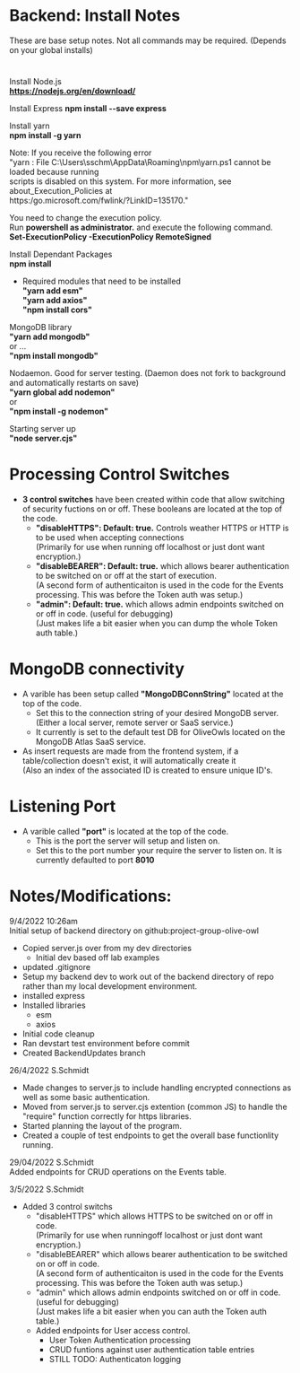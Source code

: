 
# Backend: Install Notes

These are base setup notes. Not all commands may be required. (Depends on your global installs) <br/>

#
Install Node.js <br/>
**https://nodejs.org/en/download/** </br>

Install Express
**npm install --save express** <br/>

Install yarn <br/>
**npm install -g yarn** <br/>

Note: If you receive the following error  <br/>
"yarn : File C:\Users\sschm\AppData\Roaming\npm\yarn.ps1 cannot be loaded because running <br/>
scripts is disabled on this system. For more information, see about_Execution_Policies at <br/>
https:/go.microsoft.com/fwlink/?LinkID=135170." <br/>

You need to change the execution policy. <br/>
Run **powershell as administrator.** and execute the following command. <br/>
**Set-ExecutionPolicy -ExecutionPolicy RemoteSigned** <br/>

Install Dependant Packages <br/>
**npm install** <br/>

- Required modules that need to be installed <br/>
**"yarn add esm"** <br/>
**"yarn add axios"** <br/>
**"npm install cors"** <br/>

MongoDB library <br/>
**"yarn add mongodb"** <br/>
or ... <br/>
**"npm install mongodb"** <br/>

Nodaemon. Good for server testing. (Daemon does not fork to background and automatically restarts on save)<br/>
**"yarn global add nodemon"** <br/>
or <br/>
**"npm install -g nodemon"** <br/>

Starting server up <br/>
**"node server.cjs"** <br/>

#  Processing Control Switches

- **3 control switches** have been created within code that allow switching of security fuctions on or off. These booleans are located at the top of the code. <br/>
  - **"disableHTTPS": Default: true.** Controls weather HTTPS or HTTP is to be used when accepting connections<br/>
    (Primarily for use when running off localhost or just dont want encryption.)<br/>
  - **"disableBEARER": Default: true.** which allows bearer authentication to be switched on or off at the start of execution.<br/>
    (A second form of authenticaiton is used in the code for the Events processing. This was before the Token auth was setup.)<br/>
  - **"admin": Default: true.** which allows admin endpoints switched on or off in code. (useful for debugging)<br/>
    (Just makes life a bit easier when you can dump the whole Token auth table.)<br/>

#  MongoDB connectivity 

- A varible has been setup called **"MongoDBConnString"** located at the top of the code. <br/>
  - Set this to the connection string of your desired MongoDB server. (Either a local server, remote server or SaaS service.)<br/>
  - It currently is set to the default test DB for OliveOwls located on the MongoDB Atlas SaaS service.<br/>
- As insert requests are made from the frontend system, if a table/collection doesn't exist, it will automatically create it <br/>
  (Also an index of the associated ID is created to ensure unique ID's.<br/>

#  Listening Port 

- A varible called **"port"** is located at the top of the code. <br/>
  - This is the port the server will setup and listen on.<br/>
  - Set this to the port number your require the server to listen on. It is currently defaulted to port **8010**<br/>

#  Notes/Modifications:

9/4/2022 10:26am<br/>
Initial setup of backend directory on github:project-group-olive-owl<br/>

- Copied server.js over from my dev directories<br/>
	- Initial dev based off lab examples<br/>
- updated .gitignore<br/>
- Setup my backend dev to work out of the backend directory of repo rather than my local development environment.<br/>
- installed express<br/>
- Installed libraries<br/>
	- esm<br/>
	- axios<br/>
- Initial code cleanup<br/>
- Ran devstart test environment before commit<br/>
- Created BackendUpdates branch<br/>

26/4/2022	  S.Schmidt<br/>

- Made changes to server.js to include handling encrypted connections as well as some basic authentication. <br/>
- Moved from server.js to server.cjs extention (common JS) to handle the "require" function correctly for https libraries.<br/>
- Started planning the layout of the program. <br/>
- Created a couple of test endpoints to get the overall base functionlity running.<br/>

29/04/2022	  S.Schmidt<br/>
Added endpoints for CRUD operations on the Events table.<br/>

3/5/2022	  S.Schmidt<br/>

- Added 3 control switchs<br/>
  - "disableHTTPS" which allows HTTPS to be switched on or off in code.<br/>
    (Primarily for use when runningoff localhost or just dont want encryption.)<br/>
  - "disableBEARER" which allows bearer authentication to be switched on or off in code.<br/>
    (A second form of authenticaiton is used in the code for the Events processing. This was before the Token auth was setup.)<br/>
  - "admin" which allows admin endpoints switched on or off in code. (useful for debugging)<br/>
    (Just makes life a bit easier when you can auth the Token auth table.)<br/>
  - Added endpoints for User access control. <br/>
    - User Token Authentication processing<br/>
    - CRUD funtions against user authentication table entries<br/>
    - STILL TODO: Authenticaton logging<br/>
